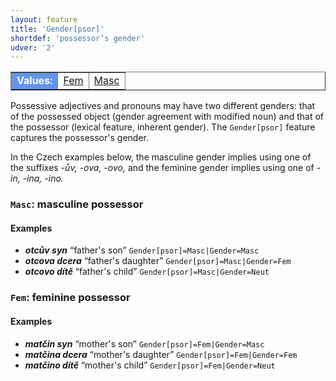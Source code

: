 ```yaml
---
layout: feature
title: 'Gender[psor]'
shortdef: 'possessor’s gender'
udver: '2'
---
```


<table class="typeindex" border="1">
<tr>
  <td style="background-color:cornflowerblue;color:white"><strong>Values:</strong> </td>
  <td><a href="#Fem">Fem</a></td>
  <td><a href="#Masc">Masc</a></td>
</tr>
</table>

Possessive adjectives and pronouns may have two different genders: that of the
possessed object (gender agreement with modified noun) and that of
the possessor (lexical feature, inherent gender). The `Gender[psor]`
feature captures the possessor's gender.

In the Czech examples below, the masculine gender implies using
one of the suffixes _-ův, -ova, -ovo,_
and the feminine gender implies using
one of _-in, -ina, -ino._

### <a name="Masc">`Masc`</a>: masculine possessor

#### Examples

* _<b>otcův syn</b>_ “father's son” `Gender[psor]=Masc|Gender=Masc`
* _<b>otcova dcera</b>_ “father's daughter” `Gender[psor]=Masc|Gender=Fem`
* _<b>otcovo dítě</b>_ “father's child” `Gender[psor]=Masc|Gender=Neut`

### <a name="Fem">`Fem`</a>: feminine possessor

#### Examples

* _<b>matčin syn</b>_ “mother's son” `Gender[psor]=Fem|Gender=Masc`
* _<b>matčina dcera</b>_ “mother's daughter” `Gender[psor]=Fem|Gender=Fem`
* _<b>matčino dítě</b>_ “mother's child” `Gender[psor]=Fem|Gender=Neut`
<!-- Interlanguage links updated Čt lis 12 09:43:02 CET 2020 -->

